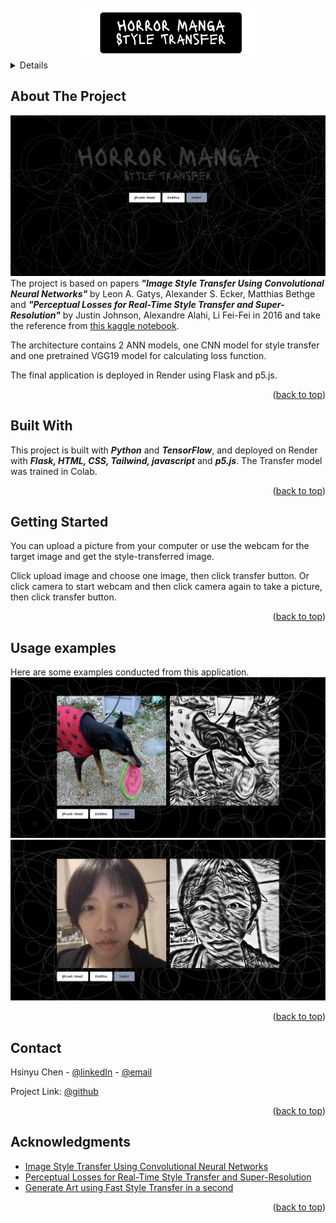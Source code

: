 <!-- PROJECT LOGO, NAME and HOMEPAGE -->
<br />
<div align="center">
    <img src="images/logo.png" alt="Logo" style="text-align: center;"> 
</div>

<!-- TABLE OF CONTENTS -->
<details aligh="left>
  <summary>Table of Contents</summary>
  <ol>
    <li><a href="#about-the-project">About The Project</a></li>
    <li><a href="#built-with">Built With</a></li>
    <li><a href="#getting-started">Getting Started</a></li>
    <li><a href="#usage-examples">Usage Examples</a></li>
    <li><a href="#contact">Contact</a></li>
    <li><a href="#acknowledgments">Acknowledgments</a></li>
  </ol>
</details>


<!-- ABOUT THE PROJECT -->
## About The Project

[![Homepage][homepage]](https://horror-manga-style-transfer.onrender.com/) <!--  website on Render -->
The project is based on papers ***"Image Style Transfer Using Convolutional Neural Networks"*** by Leon A. Gatys, Alexander S. Ecker, Matthias Bethge and ***"Perceptual Losses for Real-Time Style Transfer and Super-Resolution"*** by Justin Johnson, Alexandre Alahi, Li Fei-Fei in 2016 and take the reference from [this kaggle notebook](https://www.kaggle.com/code/tarunbisht11/generate-art-using-fast-style-transfer-in-a-second).

The architecture contains 2 ANN models, one CNN model for style transfer and one pretrained VGG19 model for calculating loss function.

The final application is deployed in Render using Flask and p5.js.

<p align="right">(<a href="#readme-top">back to top</a>)</p>

<!-- BUILD WITH -->
## Built With

This project is built with ***Python*** and ***TensorFlow***, and deployed on Render with ***Flask, HTML, CSS, Tailwind, javascript*** and ***p5.js***.
The Transfer model was trained in Colab.

<p align="right">(<a href="#readme-top">back to top</a>)</p>


<!-- GETTING STARTED -->
## Getting Started

You can upload a picture from your computer or use the webcam for the target image and get the style-transferred image.

Click upload image and choose one image, then click transfer button.
Or click camera to start webcam and then click camera again to take a picture, then click transfer button.

<p align="right">(<a href="#readme-top">back to top</a>)</p>

<!-- USAGE EXAMPLES -->
## Usage examples

Here are some examples conducted from this application.
![example-1, import image][example-1]
![example-2, use webcam][example-2] 

<p align="right">(<a href="#readme-top">back to top</a>)</p>


<!-- CONTACT -->
## Contact

Hsinyu Chen - [@linkedIn](https://www.linkedin.com/in/hsinyu-chen-4b43b489/) - [@email](chenxinyu.tw@gmail.com)

Project Link: [@github](https://github.com/xyc-tw/horror-manga-style-transfer)

<p align="right">(<a href="#readme-top">back to top</a>)</p>


<!-- ACKNOWLEDGMENTS -->
## Acknowledgments


* [Image Style Transfer Using Convolutional Neural Networks](https://www.cv-foundation.org/openaccess/content_cvpr_2016/papers/Gatys_Image_Style_Transfer_CVPR_2016_paper.pdf)
* [Perceptual Losses for Real-Time Style Transfer and Super-Resolution
](https://arxiv.org/abs/1603.08155)
* [Generate Art using Fast Style Transfer in a second
](https://www.kaggle.com/code/tarunbisht11/generate-art-using-fast-style-transfer-in-a-second)

<p align="right">(<a href="#readme-top">back to top</a>)</p>



<!-- MARKDOWN LINKS & IMAGES -->
<!-- https://www.markdownguide.org/basic-syntax/#reference-style-links -->
[linkedin-url]: https://www.linkedin.com/in/hsinyu-chen-4b43b489/
[logo]: images/logo.png
[homepage]: images/homepage.jpeg
[example-1]: images/example-1.jpeg
[example-2]: images/example-2.jpeg







